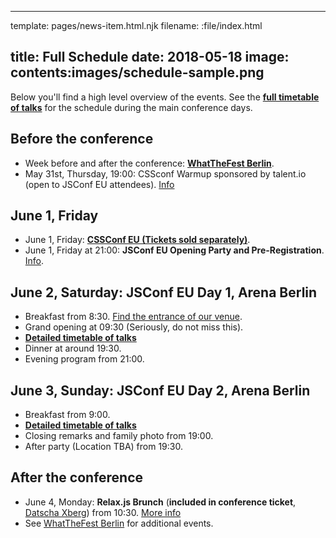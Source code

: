 ----
template: pages/news-item.html.njk
filename: :file/index.html

title: Full Schedule
date: 2018-05-18
image: contents:images/schedule-sample.png
----

Below you'll find a high level overview of the events. See the **[full timetable of talks](/schedule/)** for the schedule during the main conference days.

## Before the conference

- Week before and after the conference: **[WhatTheFest Berlin](http://wwwtf.berlin/)**.
- May 31st, Thursday, 19:00: CSSconf Warmup sponsored by talent.io (open to JSConf EU attendees). [Info](/news/warm-up-events/#thursday-may-31st-19-00)

## June 1, Friday

- June 1, Friday: **[CSSConf EU (Tickets sold separately)](https://2018.cssconf.eu/)**.
- June 1, Friday at 21:00: **JSConf EU Opening Party and Pre-Registration**. [Info](/news/warm-up-events/#friday-june-1st-jsconf-eu-pre-party-21-00).

## June 2, Saturday: **JSConf EU Day 1**, Arena Berlin

- Breakfast from 8:30. [Find the entrance of our venue](/news/entrance/).
- Grand opening at 09:30 (Seriously, do not miss this).
- **[Detailed timetable of talks](/schedule/#day1)**
- Dinner at around 19:30.
- Evening program from 21:00.

## June 3, Sunday: **JSConf EU Day 2**, Arena Berlin

- Breakfast from 9:00.
- **[Detailed timetable of talks](/schedule/#day2)**
- Closing remarks and family photo from 19:00.
- After party (Location TBA) from 19:30.

## After the conference

- June 4, Monday: **Relax.js Brunch** (**included in conference ticket**, [Datscha Xberg](https://goo.gl/maps/a3CMequ9cXn)) from 10:30. [More info](/news/relax-js-monday-brunch/)
- See [WhatTheFest Berlin](http://wwwtf.berlin/) for additional events.
